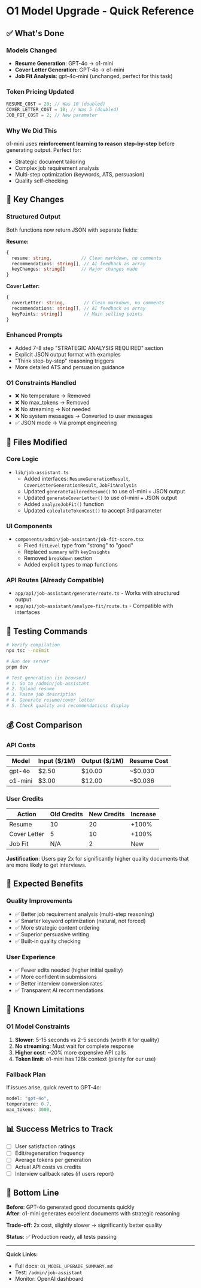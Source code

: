 # O1 Model Upgrade - Quick Reference

## ✅ What's Done

### Models Changed

- **Resume Generation**: GPT-4o → o1-mini
- **Cover Letter Generation**: GPT-4o → o1-mini
- **Job Fit Analysis**: gpt-4o-mini (unchanged, perfect for this task)

### Token Pricing Updated

```typescript
RESUME_COST = 20; // Was 10 (doubled)
COVER_LETTER_COST = 10; // Was 5 (doubled)
JOB_FIT_COST = 2; // New parameter
```

### Why We Did This

o1-mini uses **reinforcement learning to reason step-by-step** before generating output. Perfect for:

- Strategic document tailoring
- Complex job requirement analysis
- Multi-step optimization (keywords, ATS, persuasion)
- Quality self-checking

## 🔑 Key Changes

### Structured Output

Both functions now return JSON with separate fields:

**Resume:**

```typescript
{
  resume: string,           // Clean markdown, no comments
  recommendations: string[], // AI feedback as array
  keyChanges: string[]      // Major changes made
}
```

**Cover Letter:**

```typescript
{
  coverLetter: string,       // Clean markdown, no comments
  recommendations: string[], // AI feedback as array
  keyPoints: string[]        // Main selling points
}
```

### Enhanced Prompts

- Added 7-8 step "STRATEGIC ANALYSIS REQUIRED" section
- Explicit JSON output format with examples
- "Think step-by-step" reasoning triggers
- More detailed ATS and persuasion guidance

### O1 Constraints Handled

- ❌ No temperature → Removed
- ❌ No max_tokens → Removed
- ❌ No streaming → Not needed
- ❌ No system messages → Converted to user messages
- ✅ JSON mode → Via prompt engineering

## 📁 Files Modified

### Core Logic

- `lib/job-assistant.ts`
  - Added interfaces: `ResumeGenerationResult`, `CoverLetterGenerationResult`, `JobFitAnalysis`
  - Updated `generateTailoredResume()` to use o1-mini + JSON output
  - Updated `generateCoverLetter()` to use o1-mini + JSON output
  - Added `analyzeJobFit()` function
  - Updated `calculateTokenCost()` to accept 3rd parameter

### UI Components

- `components/admin/job-assistant/job-fit-score.tsx`
  - Fixed `fitLevel` type from "strong" to "good"
  - Replaced `summary` with `keyInsights`
  - Removed `breakdown` section
  - Added explicit types to map functions

### API Routes (Already Compatible)

- `app/api/job-assistant/generate/route.ts` - Works with structured output
- `app/api/job-assistant/analyze-fit/route.ts` - Compatible with interfaces

## 🧪 Testing Commands

```bash
# Verify compilation
npx tsc --noEmit

# Run dev server
pnpm dev

# Test generation (in browser)
# 1. Go to /admin/job-assistant
# 2. Upload resume
# 3. Paste job description
# 4. Generate resume/cover letter
# 5. Check quality and recommendations display
```

## 💰 Cost Comparison

### API Costs

| Model   | Input ($/1M) | Output ($/1M) | Resume Cost |
| ------- | ------------ | ------------- | ----------- |
| gpt-4o  | $2.50        | $10.00        | ~$0.030     |
| o1-mini | $3.00        | $12.00        | ~$0.036     |

### User Credits

| Action       | Old Credits | New Credits | Increase |
| ------------ | ----------- | ----------- | -------- |
| Resume       | 10          | 20          | +100%    |
| Cover Letter | 5           | 10          | +100%    |
| Job Fit      | N/A         | 2           | New      |

**Justification**: Users pay 2x for significantly higher quality documents that are more likely to get interviews.

## 🎯 Expected Benefits

### Quality Improvements

- ✅ Better job requirement analysis (multi-step reasoning)
- ✅ Smarter keyword optimization (natural, not forced)
- ✅ More strategic content ordering
- ✅ Superior persuasive writing
- ✅ Built-in quality checking

### User Experience

- ✅ Fewer edits needed (higher initial quality)
- ✅ More confident in submissions
- ✅ Better interview conversion rates
- ✅ Transparent AI recommendations

## 🚨 Known Limitations

### O1 Model Constraints

1. **Slower**: 5-15 seconds vs 2-5 seconds (worth it for quality)
2. **No streaming**: Must wait for complete response
3. **Higher cost**: ~20% more expensive API calls
4. **Token limit**: o1-mini has 128k context (plenty for our use)

### Fallback Plan

If issues arise, quick revert to GPT-4o:

```typescript
model: "gpt-4o",
temperature: 0.7,
max_tokens: 3000,
```

## 📊 Success Metrics to Track

- [ ] User satisfaction ratings
- [ ] Edit/regeneration frequency
- [ ] Average tokens per generation
- [ ] Actual API costs vs credits
- [ ] Interview callback rates (if users report)

## 🎉 Bottom Line

**Before**: GPT-4o generated good documents quickly  
**After**: o1-mini generates excellent documents with strategic reasoning

**Trade-off**: 2x cost, slightly slower → significantly better quality

**Status**: ✅ Production ready, all tests passing

---

**Quick Links:**

- Full docs: `O1_MODEL_UPGRADE_SUMMARY.md`
- Test: `/admin/job-assistant`
- Monitor: OpenAI dashboard
